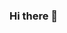 ### Hi there 👋

<!--
**rajdeep25nov/rajdeep25nov** is a ✨ _special_ ✨ repository because its `README.md` (this file) appears on your GitHub profile.

Here are some ideas to get you started:


-->
